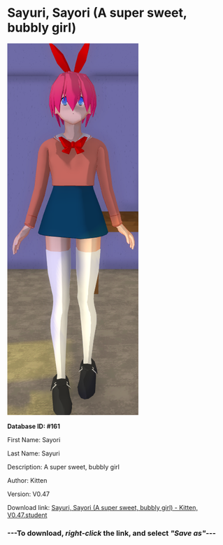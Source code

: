 # Sayuri, Sayori (A super sweet, bubbly girl)

<img src="https://raw.githubusercontent.com/Arbiter1223/Daigaku-Gurashi-Custom-Students/master/Students/Files/Sayuri%2C%20Sayori%20(A%20super%20sweet%2C%20bubbly%20girl).png" title="Sayuri, Sayori (A super sweet, bubbly girl) - Kitten, V0.47">

**Database ID: #161**

First Name: Sayori

Last Name: Sayuri

Description: A super sweet, bubbly girl

Author: Kitten

Version: V0.47

Download link: <a href="https://raw.githubusercontent.com/Arbiter1223/Daigaku-Gurashi-Custom-Students/master/Students/Files/Sayuri%2C%20Sayori%20(A%20super%20sweet%2C%20bubbly%20girl)%20-%20Kitten%2C%20V0.47.student">Sayuri, Sayori (A super sweet, bubbly girl) - Kitten, V0.47.student</a>

### ---**To download, _right-click_ the link, and select _"Save as"_**---

